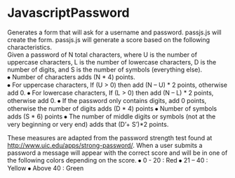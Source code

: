 # JavascriptPassword
Generates a form that will ask for a username and password. passjs.js will create the form. passjs.js will generate a score based on the following characteristics. <br>
Given a password of N total characters, where U is the number of uppercase characters, L is the number of lowercase characters, D is the number of digits, and S is the number of symbols (everything else).<br>
⦁	Number of characters adds (N * 4) points.<br>
⦁	For uppercase characters, If (U > 0) then add (N – U) * 2 points, otherwise add 0.
⦁	For lowercase characters, If (L > 0) then add (N – L) * 2 points, otherwise add 0.
⦁	If the password only contains digits, add 0 points, otherwise the number of digits adds (D * 4) points
⦁	Number of symbols adds (S * 6) points
⦁	The number of middle digits or symbols (not at the very beginning or very end) adds that (D’+ S’)*2 points.
	
  These measures are adapted from the password strength test found at http://www.uic.edu/apps/strong-password/.
	When a user submits a password a message will appear with the correct score and will be in one of the following colors depending on 
  the score. 
      ⦁	0 - 20 : Red
      ⦁ 21 – 40 : Yellow
      ⦁	Above 40 : Green

